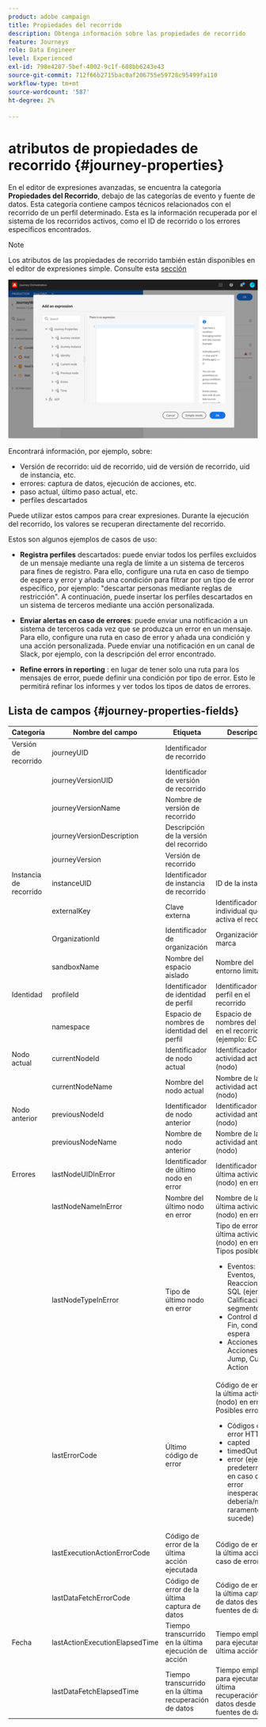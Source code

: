 ```yaml
---
product: adobe campaign
title: Propiedades del recorrido
description: Obtenga información sobre las propiedades de recorrido
feature: Journeys
role: Data Engineer
level: Experienced
exl-id: 798e4207-5bef-4002-9c1f-608bb6243e43
source-git-commit: 712f66b2715bac0af206755e59728c95499fa110
workflow-type: tm+mt
source-wordcount: '587'
ht-degree: 2%

---
```


# atributos de propiedades de recorrido {#journey-properties}

En el editor de expresiones avanzadas, se encuentra la categoría **Propiedades del Recorrido**, debajo de las categorías de evento y fuente de datos. Esta categoría contiene campos técnicos relacionados con el recorrido de un perfil determinado. Esta es la información recuperada por el sistema de los recorridos activos, como el ID de recorrido o los errores específicos encontrados.

>[!NOTE]
>
>Los atributos de las propiedades de recorrido también están disponibles en el editor de expresiones simple. Consulte esta [sección](../building-journeys/condition-activity.md#about_condition)

![](../assets/journey-properties.png)

Encontrará información, por ejemplo, sobre:

* Versión de recorrido: uid de recorrido, uid de versión de recorrido, uid de instancia, etc.
* errores: captura de datos, ejecución de acciones, etc.
* paso actual, último paso actual, etc.
* perfiles descartados

Puede utilizar estos campos para crear expresiones. Durante la ejecución del recorrido, los valores se recuperan directamente del recorrido.

Estos son algunos ejemplos de casos de uso:

* **Registra perfiles** descartados: puede enviar todos los perfiles excluidos de un mensaje mediante una regla de límite a un sistema de terceros para fines de registro. Para ello, configure una ruta en caso de tiempo de espera y error y añada una condición para filtrar por un tipo de error específico, por ejemplo: &quot;descartar personas mediante reglas de restricción&quot;. A continuación, puede insertar los perfiles descartados en un sistema de terceros mediante una acción personalizada.

* **Enviar alertas en caso de errores**: puede enviar una notificación a un sistema de terceros cada vez que se produzca un error en un mensaje. Para ello, configure una ruta en caso de error y añada una condición y una acción personalizada. Puede enviar una notificación en un canal de Slack, por ejemplo, con la descripción del error encontrado.

* **Refine errors in reporting** : en lugar de tener solo una ruta para los mensajes de error, puede definir una condición por tipo de error. Esto le permitirá refinar los informes y ver todos los tipos de datos de errores.

## Lista de campos {#journey-properties-fields}

| Categoría | Nombre del campo | Etiqueta | Descripción |
|---|---|---|------------|
| Versión de recorrido | journeyUID | Identificador de recorrido |  |
|  | journeyVersionUID | Identificador de versión de recorrido |  |
|  | journeyVersionName | Nombre de versión de recorrido |  |
|  | journeyVersionDescription | Descripción de la versión del recorrido |  |
|  | journeyVersion | Versión de recorrido |  |
| Instancia de recorrido | instanceUID | Identificador de instancia de recorrido | ID de la instancia |
|  | externalKey | Clave externa | Identificador individual que activa el recorrido |
|  | OrganizationId | Identificador de organización | Organización de marca |
|  | sandboxName | Nombre del espacio aislado | Nombre del entorno limitado |
| Identidad | profileId | Identificador de identidad de perfil | Identificador del perfil en el recorrido |
|  | namespace | Espacio de nombres de identidad del perfil | Espacio de nombres del perfil en el recorrido (ejemplo: ECID) |
| Nodo actual | currentNodeId | Identificador de nodo actual | Identificador de la actividad actual (nodo) |
|  | currentNodeName | Nombre del nodo actual | Nombre de la actividad actual (nodo) |
| Nodo anterior | previousNodeId | Identificador de nodo anterior | Identificador de la actividad anterior (nodo) |
|  | previousNodeName | Nombre de nodo anterior | Nombre de la actividad anterior (nodo) |
| Errores | lastNodeUIDInError | Identificador de último nodo en error | Identificador de la última actividad (nodo) en error |
|  | lastNodeNameInError | Nombre del último nodo en error | Nombre de la última actividad (nodo) en error |
|  | lastNodeTypeInError | Tipo de último nodo en error | Tipo de error de la última actividad (nodo) en error. Tipos posibles:<ul><li>Eventos: Eventos, Reacciones, SQL (ejemplo: Calificación de segmentos)</li><li>Control de flujo: Fin, condición, espera</li><li>Acciones: Acciones ACS, Jump, Custom Action</li></ul> |
|  | lastErrorCode | Último código de error | Código de error de la última actividad (nodo) en error. Posibles errores: <ul><li>Códigos de error HTTP</li><li>capted</li><li>timedOut</li><li>error (ejemplo: predeterminado en caso de error inesperado. No debería/muy raramente sucede)</li></ul> |
|  | lastExecutionActionErrorCode | Código de error de la última acción ejecutada | Código de error de la última acción en caso de error |
|  | lastDataFetchErrorCode | Código de error de la última captura de datos | Código de error de la última captura de datos desde fuentes de datos |
| Fecha | lastActionExecutionElapsedTime | Tiempo transcurrido en la última ejecución de acción | Tiempo empleado para ejecutar la última acción |
|  | lastDataFetchElapsedTime | Tiempo transcurrido en la última recuperación de datos | Tiempo empleado para ejecutar la última recuperación de datos desde fuentes de datos |
